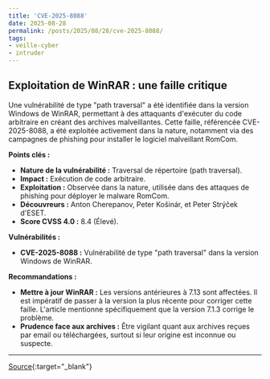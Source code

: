 ```yaml
---
title: 'CVE-2025-8088'
date: 2025-08-28
permalink: /posts/2025/08/28/cve-2025-8088/
tags:
- veille-cyber
- intruder
---
```

## Exploitation de WinRAR : une faille critique

Une vulnérabilité de type "path traversal" a été identifiée dans la version Windows de WinRAR, permettant à des attaquants d'exécuter du code arbitraire en créant des archives malveillantes. Cette faille, référencée CVE-2025-8088, a été exploitée activement dans la nature, notamment via des campagnes de phishing pour installer le logiciel malveillant RomCom.

**Points clés :**

*   **Nature de la vulnérabilité :** Traversal de répertoire (path traversal).
*   **Impact :** Exécution de code arbitraire.
*   **Exploitation :** Observée dans la nature, utilisée dans des attaques de phishing pour déployer le malware RomCom.
*   **Découvreurs :** Anton Cherepanov, Peter Košinár, et Peter Strýček d'ESET.
*   **Score CVSS 4.0 :** 8.4 (Élevé).

**Vulnérabilités :**

*   **CVE-2025-8088 :** Vulnérabilité de type "path traversal" dans la version Windows de WinRAR.

**Recommandations :**

*   **Mettre à jour WinRAR :** Les versions antérieures à 7.13 sont affectées. Il est impératif de passer à la version la plus récente pour corriger cette faille. L'article mentionne spécifiquement que la version 7.1.3 corrige le problème.
*   **Prudence face aux archives :** Être vigilant quant aux archives reçues par email ou téléchargées, surtout si leur origine est inconnue ou suspecte.

---
[Source](https://cvemon.intruder.io/cves/CVE-2025-8088){:target="_blank"}
